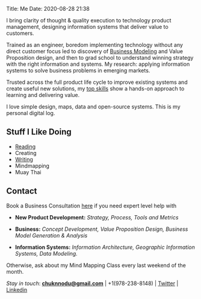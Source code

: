 Title: Me
Date: 2020-08-28 21:38

I bring clarity of thought & quality execution to technology product management,  designing information systems that deliver value to customers.

Trained as an engineer, boredom implementing technology without any direct customer focus led to discovery of [Business Modeling](https://www.strategyzer.com/canvas/business-model-canvas) and Value Proposition design, and then to grad school to understand winning strategy with the right information and systems.
My research: applying information systems to solve business problems in emerging markets.

 Trusted across the full product life cycle to improve existing systems and create useful new solutions, my [top skills](https://secure.plum.io/p/o93Pr7IyMGN98jHG9suN5A) show a hands-on approach to learning and delivering value. 

I love simple design, maps, data and open-source systems. This is my personal digital log. 



## Stuff I Like Doing
- [Reading]({category}/reading)
- Creating
- [Writing]({index}) 
- Mindmapping
- Muay Thai

## Contact


Book a Business Consultation [here](https://calendly.com/chunnodu/small-business-consultation) if you need expert level help with

- **New Product Development:** _Strategy, Process, Tools and Metrics_

- **Business:** _Concept Development, Value Proposition Design, Business Model Generation & Analysis_

- **Information Systems:** _Information Architecture, Geographic Information Systems, Data Modeling._

Otherwise, ask about my Mind Mapping Class every last weekend of the month.

_Stay in touch_: **[chuknnodu@gmail.com](mailto:chuknnodu@gmail.com)** | +1(978-238-8148) | [Twitter](https://www.twitter.com/geoponge) | [Linkedin](https://www.linkedin/in/chunnodu)
